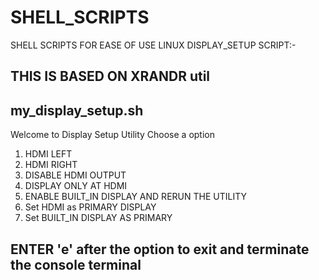 # SHELL_SCRIPTS
SHELL SCRIPTS FOR EASE OF USE LINUX
DISPLAY_SETUP SCRIPT:-
## THIS IS BASED ON XRANDR util 
## my_display_setup.sh
Welcome to Display Setup Utility
Choose a option 
 1. HDMI LEFT 
 2. HDMI RIGHT 
 3. DISABLE HDMI OUTPUT 
 4. DISPLAY ONLY AT HDMI 
 5. ENABLE BUILT_IN DISPLAY AND RERUN THE UTILITY
 6. Set HDMI as PRIMARY DISPLAY 
 7. Set BUILT_IN DISPLAY AS PRIMARY
## ENTER 'e' after the option to exit and terminate the console terminal
